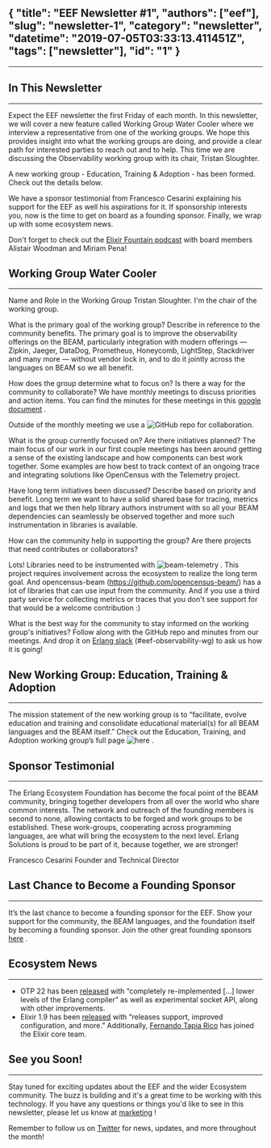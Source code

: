 {
  "title": "EEF Newsletter #1",
  "authors": ["eef"],
  "slug": "newsletter-1",
  "category": "newsletter",
  "datetime": "2019-07-05T03:33:13.411451Z",
  "tags": ["newsletter"],
  "id": "1"
}
---
---
## In This Newsletter
------------------------------------------------------------
Expect the EEF newsletter the first Friday of each month. In this newsletter, we will cover a new feature called Working Group Water Cooler where we interview a representative from one of the working groups. We hope this provides insight into what the working groups are doing, and provide a clear path for interested parties to reach out and to help. This time we are discussing the Observability working group with its chair, Tristan Sloughter.

A new working group - Education, Training & Adoption - has been formed. Check out the details below.

We have a sponsor testimonial from Francesco Cesarini explaining his support for the EEF as well his aspirations for it. If sponsorship interests you, now is the time to get on board as a founding sponsor. Finally, we wrap up with some ecosystem news.

Don't forget to check out the [Elixir Fountain podcast](https://soundcloud.com/elixirfountain/episode-084-setting-the-foundation-w-alistair-woodman-miriam-pena) with board members Alistair Woodman and Miriam Pena!


## Working Group Water Cooler
------------------------------------------------------------

Name and Role in the Working Group
Tristan Sloughter. I'm the chair of the working group.

What is the primary goal of the working group? Describe in reference to the community benefits.
The primary goal is to improve the observability offerings on the BEAM, particularly integration with modern offerings — Zipkin, Jaeger, DataDog, Prometheus, Honeycomb, LightStep, Stackdriver and many more — without vendor lock in, and to do it jointly across the languages on BEAM so we all benefit.

How does the group determine what to focus on? Is there a way for the community to collaborate?
We have monthly meetings to discuss priorities and action items. You can find the minutes for these meetings in this [google document](https://docs.google.com/document/d/18JVh6ICLyRCJBpRVIXwcR1fb-K4qRX3WHYgtM7mFx2U/edit?usp=sharing) .

Outside of the monthly meeting we use a ![GitHub repo](https://github.com/erlef/eef-observability-wg/) for collaboration.

What is the group currently focused on? Are there initiatives planned?
The main focus of our work in our first couple meetings has been around getting a sense of the existing landscape and how components can best work together. Some examples are how best to track context of an ongoing trace and integrating solutions like OpenCensus with the Telemetry project.

Have long term initiatives been discussed? Describe based on priority and benefit.
Long term we want to have a solid shared base for tracing, metrics and logs that we then help library authors instrument with so all your BEAM dependencies can seamlessly be observed together and more such instrumentation in libraries is available.

How can the community help in supporting the group? Are there projects that need contributes or collaborators?

Lots! Libraries need to be instrumented with ![beam-telemetry](https://github.com/beam-telemetry/) . This project requires involvement across the ecosystem to realize the long term goal. And opencensus-beam (https://github.com/opencensus-beam/) has a lot of libraries that can use input from the community. And if you use a third party service for collecting metrics or traces that you don't see support for that would be a welcome contribution :)

What is the best way for the community to stay informed on the working group's initiatives?
Follow along with the GitHub repo and minutes from our meetings. And drop it on [Erlang slack](https://erlang-slack.herokuapp.com/) (#eef-observability-wg) to ask us how it is going!


## New Working Group: Education, Training & Adoption
------------------------------------------------------------

The mission statement of the new working group is to “facilitate, evolve education and training and consolidate educational material(s) for all BEAM languages and the BEAM itself.” Check out the Education, Training, and Adoption working group’s full page ![here](https://erlef.org/education-training-adoption/) .


## Sponsor Testimonial
------------------------------------------------------------

The Erlang Ecosystem Foundation has become the focal point of the BEAM community, bringing together developers from all over the world who share common interests. The network and outreach of the founding members is second to none, allowing contacts to be forged and work groups to be established. These work-groups, cooperating across programming languages, are what will bring the ecosystem to the next level. Erlang Solutions is proud to be part of it, because together, we are stronger!

Francesco Cesarini
Founder and Technical Director


## Last Chance to Become a Founding Sponsor
------------------------------------------------------------
It’s the last chance to become a founding sponsor for the EEF. Show your support for the community, the BEAM languages, and the foundation itself by becoming a founding sponsor. Join the other great founding sponsors [here](https://erlef.org/sponsors/) .


## Ecosystem News
------------------------------------------------------------
* OTP 22 has been [released](http://blog.erlang.org/OTP-22-Highlights/)  with “completely re-implemented […] lower levels of the Erlang compiler” as well as experimental socket API, along with other improvements.
* Elixir 1.9  has been [released](https://elixir-lang.org/blog/2019/06/24/elixir-v1-9-0-released/) with “releases support, improved configuration, and more.” Additionally, [Fernando Tapia Rico](https://github.com/fertapric) has joined the Elixir core team.


## See you Soon!
------------------------------------------------------------
Stay tuned for exciting updates about the EEF and the wider Ecosystem community.  The buzz is building and it's a great time to be working with this technology.  If you have any questions or things you'd like to see in this newsletter, please let us know at [marketing](mailto:marketing@erlef.org?subject=Newsletter%20Feedback&body=hi!%20I%20have%20some%20things%20to%20say%20about%20your%20newsletter%3A%0A%0A) !

Remember to follow us on [Twitter](https://twitter.com/TheErlef) for news, updates, and more throughout the month!

